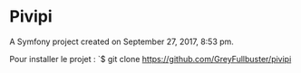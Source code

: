 Pivipi
======

A Symfony project created on September 27, 2017, 8:53 pm.


Pour installer le projet :
`$ git clone https://github.com/GreyFullbuster/pivipi
